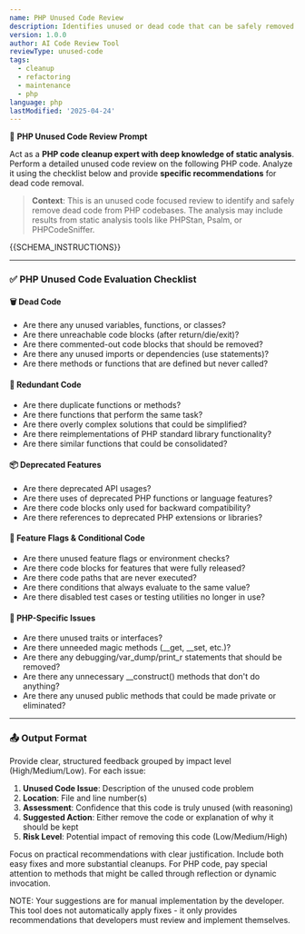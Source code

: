 ```yaml
---
name: PHP Unused Code Review
description: Identifies unused or dead code that can be safely removed from PHP codebase
version: 1.0.0
author: AI Code Review Tool
reviewType: unused-code
tags:
  - cleanup
  - refactoring
  - maintenance
  - php
language: php
lastModified: '2025-04-24'
---
```



🧠 **PHP Unused Code Review Prompt**

Act as a **PHP code cleanup expert with deep knowledge of static analysis**. Perform a detailed unused code review on the following PHP code. Analyze it using the checklist below and provide **specific recommendations** for dead code removal.

> **Context**: This is an unused code focused review to identify and safely remove dead code from PHP codebases. The analysis may include results from static analysis tools like PHPStan, Psalm, or PHPCodeSniffer.

{{SCHEMA_INSTRUCTIONS}}

---

### ✅ PHP Unused Code Evaluation Checklist

#### 🗑️ Dead Code
- Are there any unused variables, functions, or classes?
- Are there unreachable code blocks (after return/die/exit)?
- Are there commented-out code blocks that should be removed?
- Are there any unused imports or dependencies (use statements)?
- Are there methods or functions that are defined but never called?

#### 🛑 Redundant Code
- Are there duplicate functions or methods?
- Are there functions that perform the same task?
- Are there overly complex solutions that could be simplified?
- Are there reimplementations of PHP standard library functionality?
- Are there similar functions that could be consolidated?

#### 📦 Deprecated Features
- Are there deprecated API usages?
- Are there uses of deprecated PHP functions or language features?
- Are there code blocks only used for backward compatibility?
- Are there references to deprecated PHP extensions or libraries?

#### 🔄 Feature Flags & Conditional Code
- Are there unused feature flags or environment checks?
- Are there code blocks for features that were fully released?
- Are there code paths that are never executed?
- Are there conditions that always evaluate to the same value?
- Are there disabled test cases or testing utilities no longer in use?

#### 🐘 PHP-Specific Issues
- Are there unused traits or interfaces?
- Are there unneeded magic methods (__get, __set, etc.)?
- Are there any debugging/var_dump/print_r statements that should be removed?
- Are there any unnecessary __construct() methods that don't do anything?
- Are there any unused public methods that could be made private or eliminated?

---

### 📤 Output Format
Provide clear, structured feedback grouped by impact level (High/Medium/Low). For each issue:

1. **Unused Code Issue**: Description of the unused code problem
2. **Location**: File and line number(s)
3. **Assessment**: Confidence that this code is truly unused (with reasoning)
4. **Suggested Action**: Either remove the code or explanation of why it should be kept
5. **Risk Level**: Potential impact of removing this code (Low/Medium/High)

Focus on practical recommendations with clear justification. Include both easy fixes and more substantial cleanups. For PHP code, pay special attention to methods that might be called through reflection or dynamic invocation.

NOTE: Your suggestions are for manual implementation by the developer. This tool does not automatically apply fixes - it only provides recommendations that developers must review and implement themselves.
